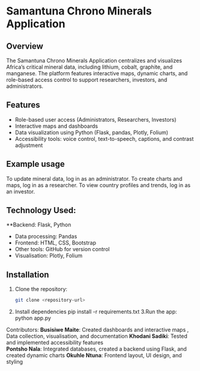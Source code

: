# Samantuna Chrono Minerals Application

## Overview
The Samantuna Chrono Minerals Application centralizes and visualizes Africa’s critical mineral data, including lithium, cobalt, graphite, and manganese. The platform features interactive maps, dynamic charts, and role-based access control to support researchers, investors, and administrators.

## Features
- Role-based user access (Administrators, Researchers, Investors)  
- Interactive maps and dashboards  
- Data visualization using Python (Flask, pandas, Plotly, Folium)  
- Accessibility tools: voice control, text-to-speech, captions, and contrast adjustment  

## Example usage
To update mineral data, log in as an administrator.
To create charts and maps, log in as a researcher.
To view country profiles and trends, log in as an investor.

## Technology Used:
**Backend: Flask, Python 
- Data processing: Pandas
- Frontend: HTML, CSS, Bootstrap
- Other tools: GitHub for version control
- Visualisation: Plotly, Folium
  
## Installation
1. Clone the repository:  
   ```bash
   git clone <repository-url>
2. Install dependencies
   pip install -r requirements.txt
3.Run the app:
python app.py

Contributors:
 **Busisiwe Maite**: Created dashboards and interactive maps , Data collection, visualisation, and documentation
 **Khodani Sadiki**: Tested and implemented accessibility features  
 **Pontsho Nala**: Integrated databases, created a backend using Flask, and created dynamic charts
 **Okuhle Ntuna**: Frontend layout, UI design, and styling
   
